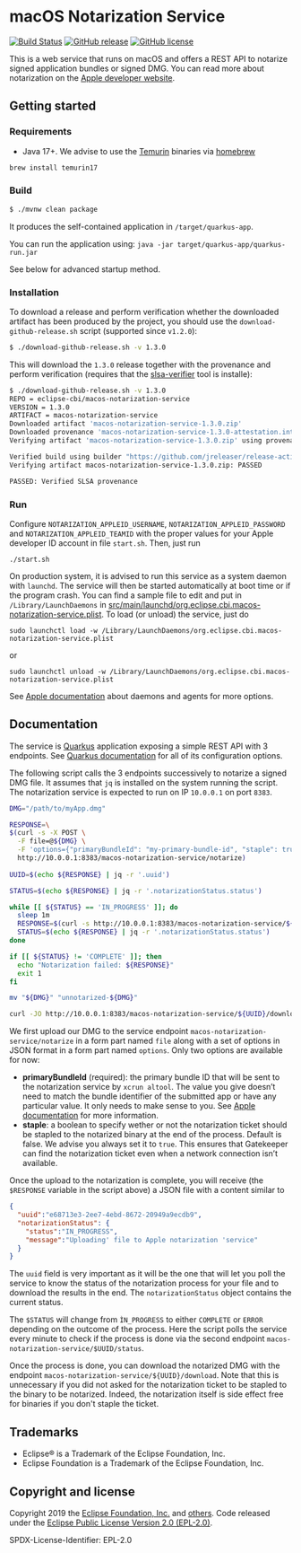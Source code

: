 # macOS Notarization Service

[![Build Status](https://ci.eclipse.org/cbi/buildStatus/icon?job=macos-notarization-service%2Fmain)](https://ci.eclipse.org/cbi/job/macos-notarization-service/job/main/) 
[![GitHub release](https://img.shields.io/github/release/eclipse-cbi/macos-notarization-service.svg?label=release)](https://github.com/eclipse-cbi/macos-notarization-service.svg/releases/latest)
[![GitHub license](https://img.shields.io/github/license/eclipse-cbi/macos-notarization-service.svg)](https://github.com/eclipse-cbi/macos-notarization-service/blob/master/LICENSE)

This is a web service that runs on macOS and offers a REST API to notarize signed application bundles or signed DMG. You can read more about notarization on the [Apple developer website](https://developer.apple.com/documentation/security/notarizing_your_app_before_distribution).

## Getting started

### Requirements

* Java 17+. We advise to use the [Temurin](https://adoptium.net/) binaries via [homebrew](https://brew.sh)

```bash
brew install temurin17
```

### Build

```bash
$ ./mvnw clean package
```

It produces the self-contained application in `/target/quarkus-app`.

You can run the application using: `java -jar target/quarkus-app/quarkus-run.jar`

See below for advanced startup method.

### Installation

To download a release and perform verification whether the downloaded artifact has been produced by the project,
you should use the `download-github-release.sh` script (supported since `v1.2.0`):

```bash
$ ./download-github-release.sh -v 1.3.0
```

This will download the `1.3.0` release together with the provenance and perform verification (requires that the [slsa-verifier](https://github.com/slsa-framework/slsa-verifier) tool is installe):

```bash
$ ./download-github-release.sh -v 1.3.0
REPO = eclipse-cbi/macos-notarization-service
VERSION = 1.3.0
ARTIFACT = macos-notarization-service
Downloaded artifact 'macos-notarization-service-1.3.0.zip'
Downloaded provenance 'macos-notarization-service-1.3.0-attestation.intoto.build.slsa'
Verifying artifact 'macos-notarization-service-1.3.0.zip' using provenance 'macos-notarization-service-1.3.0-attestation.intoto.build.slsa':

Verified build using builder "https://github.com/jreleaser/release-action/.github/workflows/builder_slsa3.yml@refs/tags/v1.1.0-java" at commit 5325c11c611568f5e043d934185183783f228c0a
Verifying artifact macos-notarization-service-1.3.0.zip: PASSED

PASSED: Verified SLSA provenance
```


### Run

Configure `NOTARIZATION_APPLEID_USERNAME`, `NOTARIZATION_APPLEID_PASSWORD` and `NOTARIZATION_APPLEID_TEAMID` with the proper values for your Apple developer ID account in file `start.sh`. Then, just run

    ./start.sh

On production system, it is advised to run this service as a system daemon with `launchd`. The service will then be started automatically at boot time or if the program crash. You can find a sample file to edit and put in `/Library/LaunchDaemons` in [src/main/launchd/org.eclipse.cbi.macos-notarization-service.plist](https://github.com/eclipse-cbi/macos-notarization-service/blob/master/src/main/launchd/org.eclipse.cbi.macos-notarization-service.plist). To load (or unload) the service, just do

    sudo launchctl load -w /Library/LaunchDaemons/org.eclipse.cbi.macos-notarization-service.plist

or

    sudo launchctl unload -w /Library/LaunchDaemons/org.eclipse.cbi.macos-notarization-service.plist

See [Apple documentation](https://developer.apple.com/library/archive/documentation/MacOSX/Conceptual/BPSystemStartup/Chapters/Introduction.html#//apple_ref/doc/uid/10000172i-SW1-SW1) about daemons and agents for more options.

## Documentation

The service is [Quarkus](https://quarkus.io) application exposing a simple REST API with 3 endpoints. See [Quarkus documentation](https://quarkus.io/guides/all-config) for all of its configuration options. 

The following script calls the 3 endpoints successively to notarize a signed DMG file. It assumes that `jq` is installed on the system running the script. The notarization service is expected to run on IP `10.0.0.1` on port `8383`.

```bash
DMG="/path/to/myApp.dmg"

RESPONSE=\
$(curl -s -X POST \
  -F file=@${DMG} \
  -F 'options={"primaryBundleId": "my-primary-bundle-id", "staple": true};type=application/json' \
  http://10.0.0.1:8383/macos-notarization-service/notarize)
  
UUID=$(echo ${RESPONSE} | jq -r '.uuid')

STATUS=$(echo ${RESPONSE} | jq -r '.notarizationStatus.status')

while [[ ${STATUS} == 'IN_PROGRESS' ]]; do
  sleep 1m
  RESPONSE=$(curl -s http://10.0.0.1:8383/macos-notarization-service/${UUID}/status)
  STATUS=$(echo ${RESPONSE} | jq -r '.notarizationStatus.status')
done

if [[ ${STATUS} != 'COMPLETE' ]]; then
  echo "Notarization failed: ${RESPONSE}"
  exit 1
fi

mv "${DMG}" "unnotarized-${DMG}"

curl -JO http://10.0.0.1:8383/macos-notarization-service/${UUID}/download
```

We first upload our DMG to the service endpoint `macos-notarization-service/notarize` in a form part named `file` along with a set of options in JSON format in a form part named `options`. Only two options are available for now:

 * **primaryBundleId** (required): the primary bundle ID that will be sent to the notarization service by `xcrun altool`. The value you give doesn’t need to match the bundle identifier of the submitted app or have any particular value. It only needs to make sense to you. See [Apple documentation](https://developer.apple.com/documentation/xcode/notarizing_your_app_before_distribution/customizing_the_notarization_workflow#3087734) for more information.
 * **staple**: a boolean to specify wether or not the notarization ticket should be stapled to the notarized binary at the end of the process. Default is false. We advise you always set it to `true`. This ensures that Gatekeeper can find the notarization ticket even when a network connection isn’t available.

Once the upload to the notarization is complete, you will receive (the `$RESPONSE` variable in the script above) a JSON file with a content similar to 

```json
{ 
  "uuid":"e68713e3-2ee7-4ebd-8672-20949a9ecdb9",
  "notarizationStatus": {
    "status":"IN_PROGRESS",
    "message":"Uploading' file to Apple notarization 'service"
  }
}
```

The `uuid` field is very important as it will be the one that will let you poll the service to know the status of the notarization process for your file and to download the results in the end. The `notarizationStatus` object contains the current status.

The `$STATUS` will change from `ÌN_PROGRESS` to either `COMPLETE` or `ERROR` depending on the outcome of the process. Here the script polls the service every minute to check if the process is done via the second endpoint `macos-notarization-service/$UUID/status`. 

Once the process is done, you can download the notarized DMG with the endpoint `macos-notarization-service/${UUID}/download`. Note that this is unnecessary if you did not asked for the notarization ticket to be stapled to the binary to be notarized. Indeed, the notarization itself is side effect free for binaries if you don't staple the ticket. 

## Trademarks

* Eclipse® is a Trademark of the Eclipse Foundation, Inc.
* Eclipse Foundation is a Trademark of the Eclipse Foundation, Inc.

## Copyright and license

Copyright 2019 the [Eclipse Foundation, Inc.](https://www.eclipse.org) and [others](https://github.com/eclipse-cbi/macos-notarization-service/graphs/contributors). Code released under the [Eclipse Public License Version 2.0 (EPL-2.0)](https://github.com/eclipse-cbi/macos-notarization-service/blob/src/LICENSE). 

SPDX-License-Identifier: EPL-2.0
